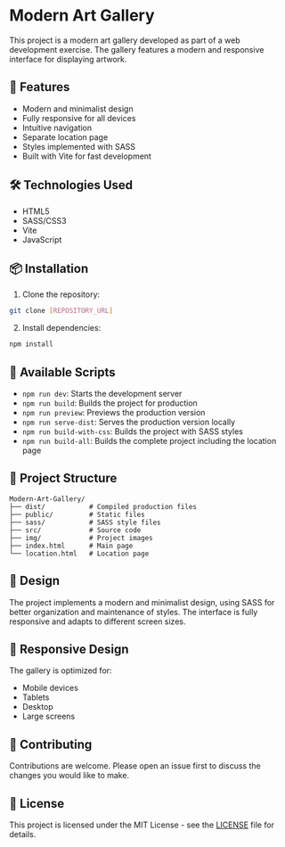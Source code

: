 # Modern Art Gallery

This project is a modern art gallery developed as part of a web development exercise. The gallery features a modern and responsive interface for displaying artwork.

## 🚀 Features

- Modern and minimalist design
- Fully responsive for all devices
- Intuitive navigation
- Separate location page
- Styles implemented with SASS
- Built with Vite for fast development

## 🛠️ Technologies Used

- HTML5
- SASS/CSS3
- Vite
- JavaScript

## 📦 Installation

1. Clone the repository:
```bash
git clone [REPOSITORY_URL]
```

2. Install dependencies:
```bash
npm install
```

## 🚀 Available Scripts

- `npm run dev`: Starts the development server
- `npm run build`: Builds the project for production
- `npm run preview`: Previews the production version
- `npm run serve-dist`: Serves the production version locally
- `npm run build-with-css`: Builds the project with SASS styles
- `npm run build-all`: Builds the complete project including the location page

## 📁 Project Structure

```
Modern-Art-Gallery/
├── dist/           # Compiled production files
├── public/         # Static files
├── sass/           # SASS style files
├── src/            # Source code
├── img/            # Project images
├── index.html      # Main page
└── location.html   # Location page
```

## 🎨 Design

The project implements a modern and minimalist design, using SASS for better organization and maintenance of styles. The interface is fully responsive and adapts to different screen sizes.

## 📱 Responsive Design

The gallery is optimized for:
- Mobile devices
- Tablets
- Desktop
- Large screens

## 🤝 Contributing

Contributions are welcome. Please open an issue first to discuss the changes you would like to make.

## 📄 License

This project is licensed under the MIT License - see the [LICENSE](LICENSE) file for details.
